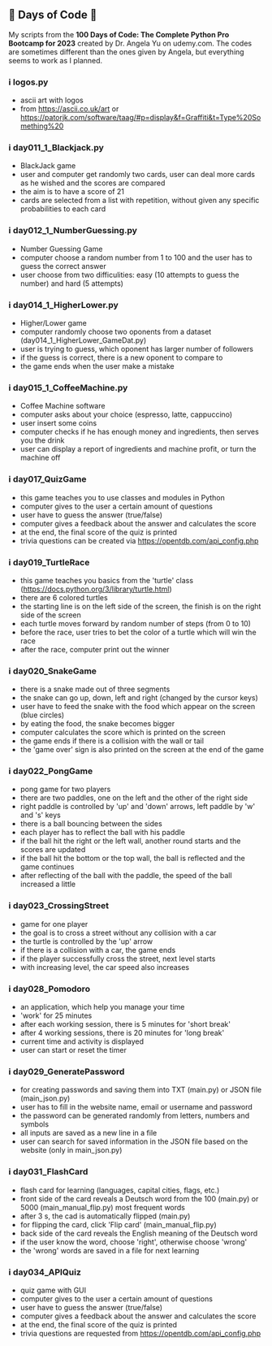 ## 💯 Days of Code 💪

My scripts from the **100 Days of Code: The Complete Python Pro Bootcamp for 2023** created by Dr. Angela Yu on udemy.com. The codes are sometimes different than the ones given by Angela, but everything seems to work as I planned. 


### ℹ️ logos.py
- ascii art with logos
- from https://ascii.co.uk/art or https://patorjk.com/software/taag/#p=display&f=Graffiti&t=Type%20Something%20

### ℹ️ day011_1_Blackjack.py
- BlackJack game
- user and computer get randomly two cards, user can deal more cards as he wished and the scores are compared
- the aim is to have a score of 21
- cards are selected from a list with repetition, without given any specific probabilities to each card

### ℹ️ day012_1_NumberGuessing.py
- Number Guessing Game
- computer choose a random number from 1 to 100 and the user has to guess the correct answer
- user choose from two difficulities: easy (10 attempts to guess the number) and hard (5 attempts)

### ℹ️ day014_1_HigherLower.py
- Higher/Lower game
- computer randomly choose two oponents from a dataset (day014_1_HigherLower_GameDat.py)
- user is trying to guess, which oponent has larger number of followers
- if the guess is correct, there is a new oponent to compare to
- the game ends when the user make a mistake

### ℹ️ day015_1_CoffeeMachine.py
- Coffee Machine software
- computer asks about your choice (espresso, latte, cappuccino)
- user insert some coins
- computer checks if he has enough money and ingredients, then serves you the drink
- user can display a report of ingredients and machine profit, or turn the machine off

### ℹ️ day017_QuizGame
- this game teaches you to use classes and modules in Python
- computer gives to the user a certain amount of questions
- user have to guess the answer (true/false)
- computer gives a feedback about the answer and calculates the score
- at the end, the final score of the quiz is printed
- trivia questions can be created via https://opentdb.com/api_config.php

### ℹ️ day019_TurtleRace
- this game teaches you basics from the 'turtle' class (https://docs.python.org/3/library/turtle.html)
- there are 6 colored turtles
- the starting line is on the left side of the screen, the finish is on the right side of the screen
- each turtle moves forward by random number of steps (from 0 to 10)
- before the race, user tries to bet the color of a turtle which will win the race
- after the race, computer print out the winner

### ℹ️ day020_SnakeGame
- there is a snake made out of three segments
- the snake can go up, down, left and right (changed by the cursor keys)
- user have to feed the snake with the food which appear on the screen (blue circles)
- by eating the food, the snake becomes bigger
- computer calculates the score which is printed on the screen
- the game ends if there is a collision with the wall or tail
- the 'game over' sign is also printed on the screen at the end of the game

### ℹ️ day022_PongGame
- pong game for two players
- there are two paddles, one on the left and the other of the right side
- right paddle is controlled by 'up' and 'down' arrows, left paddle by 'w' and 's' keys
- there is a ball bouncing between the sides
- each player has to reflect the ball with his paddle
- if the ball hit the right or the left wall, another round starts and the scores are updated
- if the ball hit the bottom or the top wall, the ball is reflected and the game continues
- after reflecting of the ball with the paddle, the speed of the ball increased a little

### ℹ️ day023_CrossingStreet
- game for one player
- the goal is to cross a street without any collision with a car
- the turtle is controlled by the 'up' arrow
- if there is a collision with a car, the game ends
- if the player successfully cross the street, next level starts
- with increasing level, the car speed also increases

### ℹ️ day028_Pomodoro
- an application, which help you manage your time
- 'work' for 25 minutes
- after each working session, there is 5 minutes for 'short break'
- after 4 working sessions, there is 20 minutes for 'long break'
- current time and activity is displayed
- user can start or reset the timer

### ℹ️ day029_GeneratePassword
- for creating passwords and saving them into TXT (main.py) or JSON file (main_json.py)
- user has to fill in the website name, email or username and password
- the password can be generated randomly from letters, numbers and symbols
- all inputs are saved as a new line in a file
- user can search for saved information in the JSON file based on the website (only in main_json.py)

### ℹ️ day031_FlashCard
- flash card for learning (languages, capital cities, flags, etc.)
- front side of the card reveals a Deutsch word from the 100 (main.py) or 5000 (main_manual_flip.py) most frequent words
- after 3 s, the cad is automatically flipped (main.py)
- for flipping the card, click 'Flip card' (main_manual_flip.py)
- back side of the card reveals the English meaning of the Deutsch word
- if the user know the word, choose 'right', otherwise choose 'wrong'
- the 'wrong' words are saved in a file for next learning

### ℹ️ day034_APIQuiz
- quiz game with GUI
- computer gives to the user a certain amount of questions
- user have to guess the answer (true/false)
- computer gives a feedback about the answer and calculates the score
- at the end, the final score of the quiz is printed
- trivia questions are requested from https://opentdb.com/api_config.php
